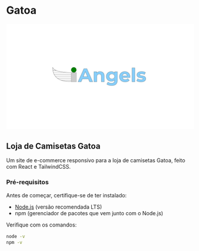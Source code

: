 # Gatoa
![Imagem do Projeto](./src/assets/logo.png) 
## Loja de Camisetas Gatoa

Um site de e-commerce responsivo para a loja de camisetas Gatoa, feito com React e TailwindCSS.

### Pré-requisitos

Antes de começar, certifique-se de ter instalado:

- [Node.js](https://nodejs.org/) (versão recomendada LTS)
- npm (gerenciador de pacotes que vem junto com o Node.js)

Verifique com os comandos:
```bash
node -v
npm -v